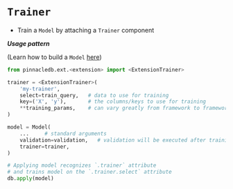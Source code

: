 # `Trainer`

- Train a `Model` by attaching a `Trainer` component

***Usage pattern***

(Learn how to build a `Model` [here](model))

```python
from pinnacledb.ext.<extension> import <ExtensionTrainer>

trainer = <ExtensionTrainer>(
    'my-trainer',
    select=train_query,   # data to use for training
    key=('X', 'y'),       # the columns/keys to use for training
    **training_params,    # can vary greatly from framework to framework
)

model = Model(
    ...     # standard arguments
    validation=validation,   # validation will be executed after training
    trainer=trainer,
)

# Applying model recognizes `.trainer` attribute
# and trains model on the `.trainer.select` attribute
db.apply(model)
```